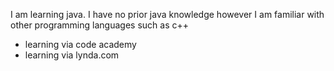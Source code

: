 I am learning java. I have no prior java knowledge however I am familiar with
other programming languages such as c++

- learning via code academy
- learning via lynda.com 

